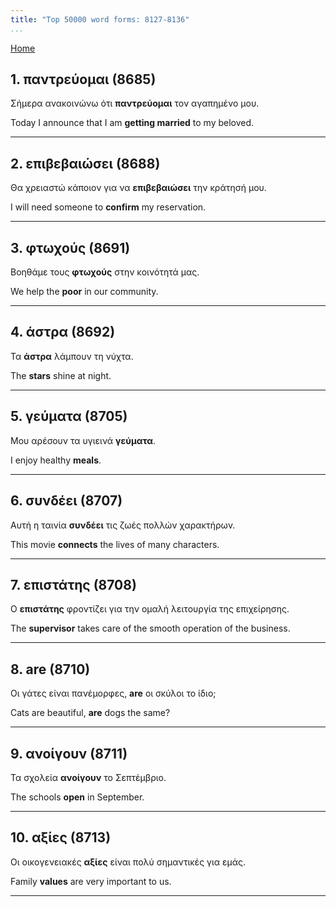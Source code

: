 ```yaml
---
title: "Top 50000 word forms: 8127-8136"
...
```


[Home](./) 

## 1. παντρεύομαι (8685)

Σήμερα ανακοινώνω ότι **παντρεύομαι** τον αγαπημένο μου.

Today I announce that I am **getting married** to my beloved.

---

## 2. επιβεβαιώσει (8688)

Θα χρειαστώ κάποιον για να **επιβεβαιώσει** την κράτησή μου.  

I will need someone to **confirm** my reservation.

---

## 3. φτωχούς (8691)

Βοηθάμε τους **φτωχούς** στην κοινότητά μας.

We help the **poor** in our community.

---

## 4. άστρα (8692)

Τα **άστρα** λάμπουν τη νύχτα.  

The **stars** shine at night.

---

## 5. γεύματα (8705)

Μου αρέσουν τα υγιεινά **γεύματα**.

I enjoy healthy **meals**.

---

## 6. συνδέει (8707)

Αυτή η ταινία **συνδέει** τις ζωές πολλών χαρακτήρων.

This movie **connects** the lives of many characters.

---

## 7. επιστάτης (8708)

Ο **επιστάτης** φροντίζει για την ομαλή λειτουργία της επιχείρησης.  

The **supervisor** takes care of the smooth operation of the business.

---

## 8. are (8710)

Οι γάτες είναι πανέμορφες, **are** οι σκύλοι το ίδιο;  

Cats are beautiful, **are** dogs the same?

---

## 9. ανοίγουν (8711)

Τα σχολεία **ανοίγουν** το Σεπτέμβριο.  

The schools **open** in September.

---

## 10. αξίες (8713)

Οι οικογενειακές **αξίες** είναι πολύ σημαντικές για εμάς.

Family **values** are very important to us.

---

